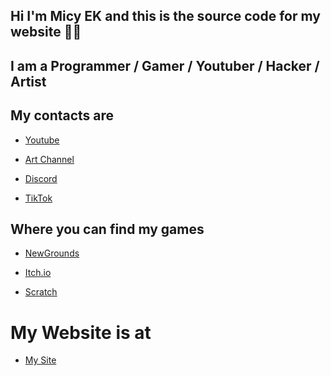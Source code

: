 ## Hi I'm Micy EK and this is the source code for my website 👋🏼


## I am a Programmer / Gamer / Youtuber / Hacker / Artist


## My contacts are
- [Youtube]

- [Art Channel]

- [Discord]

- [TikTok]


## Where you can find my games
- [NewGrounds]

- [Itch.io]

- [Scratch]


# My Website is at
- [My Site]


[Youtube]: https://www.youtube.com/channel/UCN64HS7m4tB7DhXaOz44_Ow
[Art Channel]: https://www.youtube.com/@MicyEKART
[Discord]: https://discord.com/invite/c24Yr9TE2W
[My Site]: https://micyek.github.io
[TikTok]: https://www.tiktok.com/@micy_ek
[NewGrounds]: https://micyekyt.newgrounds.com/
[Itch.io]: https://micyek.itch.io/
[Scratch]: https://scratch.mit.edu/users/Michael_EK/
